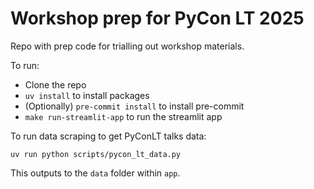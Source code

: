 # Workshop prep for PyCon LT 2025

Repo with prep code for trialling out workshop materials.

To run:
* Clone the repo
* `uv install` to install packages
* (Optionally) `pre-commit install` to install pre-commit
* `make run-streamlit-app` to run the streamlit app


To run data scraping to get PyConLT talks data:
```
uv run python scripts/pycon_lt_data.py
```

This outputs to the `data` folder within `app`.
